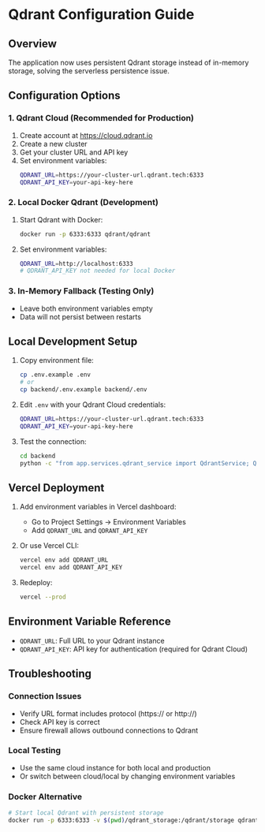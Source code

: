 # Qdrant Configuration Guide

## Overview
The application now uses persistent Qdrant storage instead of in-memory storage, solving the serverless persistence issue.

## Configuration Options

### 1. Qdrant Cloud (Recommended for Production)
1. Create account at https://cloud.qdrant.io
2. Create a new cluster
3. Get your cluster URL and API key
4. Set environment variables:
   ```bash
   QDRANT_URL=https://your-cluster-url.qdrant.tech:6333
   QDRANT_API_KEY=your-api-key-here
   ```

### 2. Local Docker Qdrant (Development)
1. Start Qdrant with Docker:
   ```bash
   docker run -p 6333:6333 qdrant/qdrant
   ```
2. Set environment variables:
   ```bash
   QDRANT_URL=http://localhost:6333
   # QDRANT_API_KEY not needed for local Docker
   ```

### 3. In-Memory Fallback (Testing Only)
- Leave both environment variables empty
- Data will not persist between restarts

## Local Development Setup

1. Copy environment file:
   ```bash
   cp .env.example .env
   # or
   cp backend/.env.example backend/.env
   ```

2. Edit `.env` with your Qdrant Cloud credentials:
   ```bash
   QDRANT_URL=https://your-cluster-url.qdrant.tech:6333
   QDRANT_API_KEY=your-api-key-here
   ```

3. Test the connection:
   ```bash
   cd backend
   python -c "from app.services.qdrant_service import QdrantService; QdrantService()"
   ```

## Vercel Deployment

1. Add environment variables in Vercel dashboard:
   - Go to Project Settings → Environment Variables
   - Add `QDRANT_URL` and `QDRANT_API_KEY`

2. Or use Vercel CLI:
   ```bash
   vercel env add QDRANT_URL
   vercel env add QDRANT_API_KEY
   ```

3. Redeploy:
   ```bash
   vercel --prod
   ```

## Environment Variable Reference

- `QDRANT_URL`: Full URL to your Qdrant instance
- `QDRANT_API_KEY`: API key for authentication (required for Qdrant Cloud)

## Troubleshooting

### Connection Issues
- Verify URL format includes protocol (https:// or http://)
- Check API key is correct
- Ensure firewall allows outbound connections to Qdrant

### Local Testing
- Use the same cloud instance for both local and production
- Or switch between cloud/local by changing environment variables

### Docker Alternative
```bash
# Start local Qdrant with persistent storage
docker run -p 6333:6333 -v $(pwd)/qdrant_storage:/qdrant/storage qdrant/qdrant
```